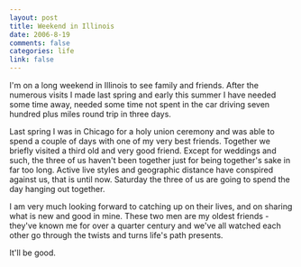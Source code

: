 ```yaml
--- 
layout: post
title: Weekend in Illinois
date: 2006-8-19
comments: false
categories: life
link: false
---
```

I'm on a long weekend in Illinois to see family and friends. After the numerous visits I made last spring and early this summer I have needed some time away, needed some time not spent in the car driving seven hundred plus miles round trip in three days.

Last spring I was in Chicago for a holy union ceremony and was able to spend a couple of days with one of my very best friends. Together we briefly visited a third old and very good friend. Except for weddings and such, the three of us haven't been together just for being together's sake in far too long. Active live styles and geographic distance have conspired against us, that is until now. Saturday the three of us are going to spend the day hanging out together.

I am very much looking forward to catching up on their lives, and on sharing what is new and good in mine. These two men are my oldest friends - they've known me for over a quarter century and we've all watched each other go through the twists and turns life's path presents.

It'll be good.
